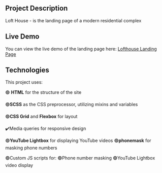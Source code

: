## Project Description

Loft House - is the landing page of a modern residential complex

## Live Demo

You can view the live demo of the landing page here: [Lofthouse Landing Page](https://lofthouse-landing-page.netlify.app/)


## Technologies

This project uses:


🟢 **HTML** for the structure of the site

🟢**SCSS** as the CSS preprocessor, utilizing mixins and variables

🟢**CSS Grid** and **Flexbox** for layout

✔️Media queries for responsive design



🟢**YouTube Lightbox** for displaying YouTube videos
🟢**phonemask** for masking phone numbers


🟢Custom JS scripts for:
🟢Phone number masking
🟢YouTube Lightbox video display
